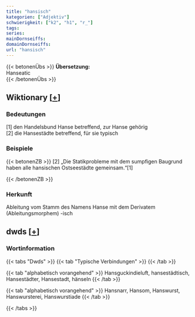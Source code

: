 ```yaml
---
title: "hansisch"
kategorien: ["Adjektiv"]
schwierigkeit: ["k2", "h1", "r_"]
tags:
series:
mainDornseiffs:
domainDornseiffs:
url: "hansisch"
---
```


{{< betonenÜbs >}}
**Übersetzung:**  
Hanseatic  
{{< /betonenÜbs >}}

## Wiktionary [[+](https://de.wiktionary.org/wiki/hansisch)]

### Bedeutungen
[1] den Handelsbund Hanse betreffend, zur Hanse gehörig  
[2] die Hansestädte betreffend, für sie typisch  

### Beispiele
{{< betonenZB >}}
[2] „Die Statikprobleme mit dem sumpfigen Baugrund haben alle hansischen Ostseestädte gemeinsam.“[1]  

{{< /betonenZB >}}
### Herkunft
Ableitung vom Stamm des Namens Hanse mit dem Derivatem (Ableitungsmorphem) -isch  



## dwds [[+](https://www.dwds.de/wb/hansisch)]

### Wortinformation
{{< tabs "Dwds" >}}
{{< tab "Typische Verbindungen" >}}
{{< /tab >}}

{{< tab "alphabetisch vorangehend" >}}
Hansguckindieluft, hansestädtisch, Hansestädter, Hansestadt, hänseln
{{< /tab >}}

{{< tab "alphabetisch vorangehend" >}}
Hansnarr, Hansom, Hanswurst, Hanswursterei, Hanswurstiade
{{< /tab >}}

{{< /tabs >}}

